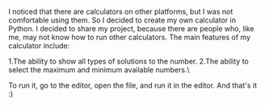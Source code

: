 I noticed that there are calculators on other platforms, but I was not comfortable using them. So I decided to create my own calculator in Python.
I decided to share my project, because there are people who, like me, may not know how to run other calculators. The main features of my calculator include:

1.The ability to show all types of solutions to the number.
2.The ability to select the maximum and minimum available numbers.\

To run it, go to the editor, open the file, and run it in the editor. And that's it :)
